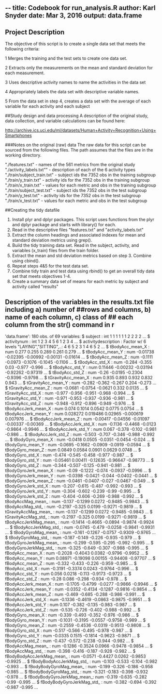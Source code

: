 --
title:  Codebook for run_analysis.R
author: Karl Snyder
date:   Mar 3, 2016
output:
  data.frame
---
  
## Project Description
The objective of this script is to create a single data set that meets the following criteria:

1 Merges the training and the test sets to create one data set.

2 Extracts only the measurements on the mean and standard deviation for each measurement.

3 Uses descriptive activity names to name the activities in the data set 

4 Appropriately labels the data set with descriptive variable names. 

5 From the data set in step 4, creates a data set with the average of each variable for each activity and each subject

##Study design and data processing
A description of the original study, data collection, and variable calculations can be found here:

http://archive.ics.uci.edu/ml/datasets/Human+Activity+Recognition+Using+Smartphones

###Notes on the original (raw) data 
The raw data for this script can be sourced from the following files. The path assumes that the files are in the working directory.

"./features.txt" - names of the 561 metrics from the original study
"./activity_labels.txt"" - description of each of the 6 activity types
"./train/subject_train.txt" - subject ids the 7352 obs in the training subgroup
"./train/y_train.txt" - activity ids for the 7352 obs in the training subgroup
"./train/x_train.txt" - values for each metric and obs in the training subgroup
"./train/subject_test.txt" - subject ids the 7352 obs in the test subgroup
"./train/y_test.txt" - activity ids for the 7352 obs in the test subgroup
"./train/x_test.txt" - values for each metric and obs in the test subgroup

##Creating the tidy datafile
1. Install plyr and dplyr packages. This script uses functions from the plyr and dplyr package and starts with library() for each.
2. Read in the descriptive files "features.txt" and "activity_labels.txt"
3. Extract the column headings and associated indexes for mean and standard deviation metrics using grep().
4. Build the tidy training data set.  Read in the subject, activity, and variables (x_train) files from the train folder.  
5. Extract the mean and std deviation metrics based on step 3. Combine using cbind().
6. Repeat steps 4&5 for the test data set.
7. Combine tidy train and test data using rbind() to get an overall tidy data set that meets objectives 1-4.
8. Create a summary data set of means for each metric by subject and activity called "results"

## Description of the variables in the results.txt file including a) number of ##rows and columns, b) name of each column, c) class of ## each column from the str() command in r
'data.frame':	180 obs. of  69 variables:
 $ subject                   : int  1 1 1 1 1 1 2 2 2 2 ...
 $ activitynum               : int  1 2 3 4 5 6 1 2 3 4 ...
 $ activitydescription       : Factor w/ 6 levels "LAYING","SITTING",..: 4 6 5 2 3 1 4 6 5 2 ...
 $ tBodyAcc_mean_X           : num  0.277 0.255 0.289 0.261 0.279 ...
 $ tBodyAcc_mean_Y           : num  -0.01738 -0.02395 -0.00992 -0.00131 -0.01614 ...
 $ tBodyAcc_mean_Z           : num  -0.1111 -0.0973 -0.1076 -0.1045 -0.1106 ...
 $ tBodyAcc_std_X            : num  -0.284 -0.355 0.03 -0.977 -0.996 ...
 $ tBodyAcc_std_Y            : num  0.11446 -0.00232 -0.03194 -0.92262 -0.97319 ...
 $ tBodyAcc_std_Z            : num  -0.26 -0.0195 -0.2304 -0.9396 -0.9798 ...
 $ tGravityAcc_mean_X        : num  0.935 0.893 0.932 0.832 0.943 ...
 $ tGravityAcc_mean_Y        : num  -0.282 -0.362 -0.267 0.204 -0.273 ...
 $ tGravityAcc_mean_Z        : num  -0.0681 -0.0754 -0.0621 0.332 0.0135 ...
 $ tGravityAcc_std_X         : num  -0.977 -0.956 -0.951 -0.968 -0.994 ...
 $ tGravityAcc_std_Y         : num  -0.971 -0.953 -0.937 -0.936 -0.981 ...
 $ tGravityAcc_std_Z         : num  -0.948 -0.912 -0.896 -0.949 -0.976 ...
 $ tBodyAccJerk_mean_X       : num  0.074 0.1014 0.0542 0.0775 0.0754 ...
 $ tBodyAccJerk_mean_Y       : num  0.028272 0.019486 0.02965 -0.000619 0.007976 ...
 $ tBodyAccJerk_mean_Z       : num  -0.00417 -0.04556 -0.01097 -0.00337 -0.00369 ...
 $ tBodyAccJerk_std_X        : num  -0.1136 -0.4468 -0.0123 -0.9864 -0.9946 ...
 $ tBodyAccJerk_std_Y        : num  0.067 -0.378 -0.102 -0.981 -0.986 ...
 $ tBodyAccJerk_std_Z        : num  -0.503 -0.707 -0.346 -0.988 -0.992 ...
 $ tBodyGyro_mean_X          : num  -0.0418 0.0505 -0.0351 -0.0454 -0.024 ...
 $ tBodyGyro_mean_Y          : num  -0.0695 -0.1662 -0.0909 -0.0919 -0.0594 ...
 $ tBodyGyro_mean_Z          : num  0.0849 0.0584 0.0901 0.0629 0.0748 ...
 $ tBodyGyro_std_X           : num  -0.474 -0.545 -0.458 -0.977 -0.987 ...
 $ tBodyGyro_std_Y           : num  -0.05461 0.00411 -0.12635 -0.96647 -0.98773 ...
 $ tBodyGyro_std_Z           : num  -0.344 -0.507 -0.125 -0.941 -0.981 ...
 $ tBodyGyroJerk_mean_X      : num  -0.09 -0.1222 -0.074 -0.0937 -0.0996 ...
 $ tBodyGyroJerk_mean_Y      : num  -0.0398 -0.0421 -0.044 -0.0402 -0.0441 ...
 $ tBodyGyroJerk_mean_Z      : num  -0.0461 -0.0407 -0.027 -0.0467 -0.049 ...
 $ tBodyGyroJerk_std_X       : num  -0.207 -0.615 -0.487 -0.992 -0.993 ...
 $ tBodyGyroJerk_std_Y       : num  -0.304 -0.602 -0.239 -0.99 -0.995 ...
 $ tBodyGyroJerk_std_Z       : num  -0.404 -0.606 -0.269 -0.988 -0.992 ...
 $ tBodyAccMag_mean_         : num  -0.137 -0.1299 0.0272 -0.9485 -0.9843 ...
 $ tBodyAccMag_std_          : num  -0.2197 -0.325 0.0199 -0.9271 -0.9819 ...
 $ tGravityAccMag_mean_      : num  -0.137 -0.1299 0.0272 -0.9485 -0.9843 ...
 $ tGravityAccMag_std_       : num  -0.2197 -0.325 0.0199 -0.9271 -0.9819 ...
 $ tBodyAccJerkMag_mean_     : num  -0.1414 -0.4665 -0.0894 -0.9874 -0.9924 ...
 $ tBodyAccJerkMag_std_      : num  -0.0745 -0.479 -0.0258 -0.9841 -0.9931 ...
 $ tBodyGyroMag_mean_        : num  -0.161 -0.1267 -0.0757 -0.9309 -0.9765 ...
 $ tBodyGyroMag_std_         : num  -0.187 -0.149 -0.226 -0.935 -0.979 ...
 $ tBodyGyroJerkMag_mean_    : num  -0.299 -0.595 -0.295 -0.992 -0.995 ...
 $ tBodyGyroJerkMag_std_     : num  -0.325 -0.649 -0.307 -0.988 -0.995 ...
 $ fBodyAcc_mean_X           : num  -0.2028 -0.4043 0.0382 -0.9796 -0.9952 ...
 $ fBodyAcc_mean_Y           : num  0.08971 -0.19098 0.00155 -0.94408 -0.97707 ...
 $ fBodyAcc_mean_Z           : num  -0.332 -0.433 -0.226 -0.959 -0.985 ...
 $ fBodyAcc_std_X            : num  -0.3191 -0.3374 0.0243 -0.9764 -0.996 ...
 $ fBodyAcc_std_Y            : num  0.056 0.0218 -0.113 -0.9173 -0.9723 ...
 $ fBodyAcc_std_Z            : num  -0.28 0.086 -0.298 -0.934 -0.978 ...
 $ fBodyAccJerk_mean_X       : num  -0.1705 -0.4799 -0.0277 -0.9866 -0.9946 ...
 $ fBodyAccJerk_mean_Y       : num  -0.0352 -0.4134 -0.1287 -0.9816 -0.9854 ...
 $ fBodyAccJerk_mean_Z       : num  -0.469 -0.685 -0.288 -0.986 -0.991 ...
 $ fBodyAccJerk_std_X        : num  -0.1336 -0.4619 -0.0863 -0.9875 -0.9951 ...
 $ fBodyAccJerk_std_Y        : num  0.107 -0.382 -0.135 -0.983 -0.987 ...
 $ fBodyAccJerk_std_Z        : num  -0.535 -0.726 -0.402 -0.988 -0.992 ...
 $ fBodyGyro_mean_X          : num  -0.339 -0.493 -0.352 -0.976 -0.986 ...
 $ fBodyGyro_mean_Y          : num  -0.1031 -0.3195 -0.0557 -0.9758 -0.989 ...
 $ fBodyGyro_mean_Z          : num  -0.2559 -0.4536 -0.0319 -0.9513 -0.9808 ...
 $ fBodyGyro_std_X           : num  -0.517 -0.566 -0.495 -0.978 -0.987 ...
 $ fBodyGyro_std_Y           : num  -0.0335 0.1515 -0.1814 -0.9623 -0.9871 ...
 $ fBodyGyro_std_Z           : num  -0.437 -0.572 -0.238 -0.944 -0.982 ...
 $ fBodyAccMag_mean_         : num  -0.1286 -0.3524 0.0966 -0.9478 -0.9854 ...
 $ fBodyAccMag_std_          : num  -0.398 -0.416 -0.187 -0.928 -0.982 ...
 $ fBodyBodyAccJerkMag_mean_ : num  -0.0571 -0.4427 0.0262 -0.9853 -0.9925 ...
 $ fBodyBodyAccJerkMag_std_  : num  -0.103 -0.533 -0.104 -0.982 -0.993 ...
 $ fBodyBodyGyroMag_mean_    : num  -0.199 -0.326 -0.186 -0.958 -0.985 ...
 $ fBodyBodyGyroMag_std_     : num  -0.321 -0.183 -0.398 -0.932 -0.978 ...
 $ fBodyBodyGyroJerkMag_mean_: num  -0.319 -0.635 -0.282 -0.99 -0.995 ...
 $ fBodyBodyGyroJerkMag_std_ : num  -0.382 -0.694 -0.392 -0.987 -0.995 ...

